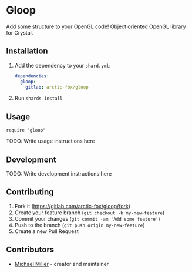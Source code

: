 # Gloop

Add some structure to your OpenGL code!
Object oriented OpenGL library for Crystal.

## Installation

1. Add the dependency to your `shard.yml`:

   ```yaml
   dependencies:
     gloop:
       gitlab: arctic-fox/gloop
   ```

2. Run `shards install`

## Usage

```crystal
require "gloop"
```

TODO: Write usage instructions here

## Development

TODO: Write development instructions here

## Contributing

1. Fork it (<https://gitlab.com/arctic-fox/gloop/fork>)
2. Create your feature branch (`git checkout -b my-new-feature`)
3. Commit your changes (`git commit -am 'Add some feature'`)
4. Push to the branch (`git push origin my-new-feature`)
5. Create a new Pull Request

## Contributors

- [Michael Miller](https://gitlab.com/arctic-fox) - creator and maintainer
